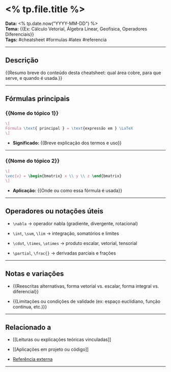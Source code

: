 # <% tp.file.title %>

**Data:** <% tp.date.now("YYYY-MM-DD") %>  
**Tema:** {{Ex: Cálculo Vetorial, Álgebra Linear, Geofísica, Operadores Diferenciais}}  
**Tags:** #cheatsheet #formulas #latex #referencia  

---

## Descrição

{{Resumo breve do conteúdo desta cheatsheet: qual área cobre, para que serve, e quando é usada.}}

---

## Fórmulas principais

###  {{Nome do tópico 1}}

```latex
\[
Fórmula \text{ principal } = \text{expressão em } \LaTeX
\]
````

- **Significado:** {{Breve explicação dos termos e uso}}
    

---

###  {{Nome do tópico 2}}

```latex
\[
\vec{v} = \begin{bmatrix} x \\ y \\ z \end{bmatrix}
\]
```

- **Aplicação:** {{Onde ou como essa fórmula é usada}}
    

---

## Operadores ou notações úteis

- `\nabla` → operador nabla (gradiente, divergente, rotacional)
    
- `\int`, `\sum`, `\lim` → integração, somatórios e limites
    
- `\cdot`, `\times`, `\otimes` → produto escalar, vetorial, tensorial
    
- `\partial`, `\frac{}` → derivadas parciais e frações
    

---

## Notas e variações

- {{Reescritas alternativas, forma vetorial vs. escalar, forma integral vs. diferencial}}
    
- {{Limitações ou condições de validade (ex: espaço euclidiano, função contínua, etc.)}}
    

---

## Relacionado a

- [[Leituras ou explicações teóricas vinculadas]]
    
- [[Aplicações em projeto ou código]]
    
- [Referência externa](https://.../)
    



---

